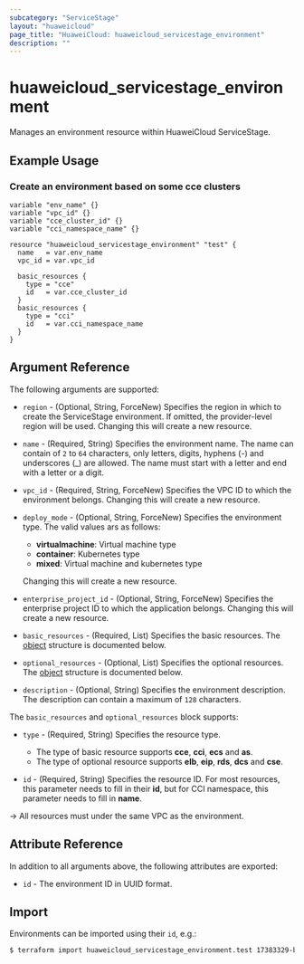 ```yaml
---
subcategory: "ServiceStage"
layout: "huaweicloud"
page_title: "HuaweiCloud: huaweicloud_servicestage_environment"
description: ""
---
```


# huaweicloud_servicestage_environment

Manages an environment resource within HuaweiCloud ServiceStage.

## Example Usage

### Create an environment based on some cce clusters

```hcl
variable "env_name" {}
variable "vpc_id" {}
variable "cce_cluster_id" {}
variable "cci_namespace_name" {}

resource "huaweicloud_servicestage_environment" "test" {
  name   = var.env_name
  vpc_id = var.vpc_id

  basic_resources {
    type = "cce"
    id   = var.cce_cluster_id
  }
  basic_resources {
    type = "cci"
    id   = var.cci_namespace_name
  }
}
```

## Argument Reference

The following arguments are supported:

* `region` - (Optional, String, ForceNew) Specifies the region in which to create the ServiceStage environment.
  If omitted, the provider-level region will be used. Changing this will create a new resource.

* `name` - (Required, String) Specifies the environment name.
  The name can contain of `2` to `64` characters, only letters, digits, hyphens (-) and underscores (_) are allowed.
  The name must start with a letter and end with a letter or a digit.

* `vpc_id` - (Required, String, ForceNew) Specifies the VPC ID to which the environment belongs.
  Changing this will create a new resource.

* `deploy_mode` - (Optional, String, ForceNew) Specifies the environment type. The valid values ars as follows:
  + **virtualmachine**: Virtual machine type
  + **container**: Kubernetes type
  + **mixed**: Virtual machine and kubernetes type

  Changing this will create a new resource.

* `enterprise_project_id` - (Optional, String, ForceNew) Specifies the enterprise project ID to which the application
  belongs. Changing this will create a new resource.

* `basic_resources` - (Required, List) Specifies the basic resources.
  The [object](#servicestage_env_resources) structure is documented below.

* `optional_resources` - (Optional, List) Specifies the optional resources.
  The [object](#servicestage_env_resources) structure is documented below.

* `description` - (Optional, String) Specifies the environment description.
  The description can contain a maximum of `128` characters.

<a name="servicestage_env_resources"></a>
The `basic_resources` and `optional_resources` block supports:

* `type` - (Required, String) Specifies the resource type.
  + The type of basic resource supports **cce**, **cci**, **ecs** and **as**.
  + The type of optional resource supports **elb**, **eip**, **rds**, **dcs** and **cse**.

* `id` - (Required, String) Specifies the resource ID. For most resources, this parameter needs to fill in their **id**,
  but for CCI namespace, this parameter needs to fill in **name**.

-> All resources must under the same VPC as the environment.

## Attribute Reference

In addition to all arguments above, the following attributes are exported:

* `id` - The environment ID in UUID format.

## Import

Environments can be imported using their `id`, e.g.:

```bash
$ terraform import huaweicloud_servicestage_environment.test 17383329-b686-47e4-8f70-0d8dcddb65e9
```
